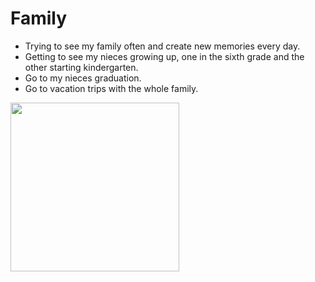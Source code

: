 # Family

- Trying to see my family often and create new memories every day.
- Getting to see my nieces growing up, one in the sixth grade and the other starting kindergarten.
- Go to my nieces graduation.
- Go to vacation trips with the whole family.

 <img src="https://img.freepik.com/free-vector/family-members-with-children-all-relatives_1308-43620.jpg?w=2000" height="270"/>